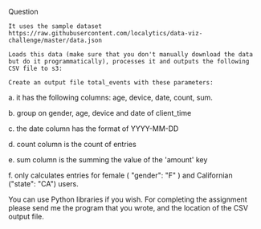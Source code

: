 
Question

    It uses the sample dataset https://raw.githubusercontent.com/localytics/data-viz-challenge/master/data.json

    Loads this data (make sure that you don't manually download the data but do it programmatically), processes it and outputs the following CSV file to s3:

    Create an output file total_events with these parameters:

a. it has the following columns: age, device, date, count, sum.

b. group on gender, age, device and date of client_time

c. the date column has the format of YYYY-MM-DD

d. count column is the count of entries

e. sum column is the summing the value of the 'amount' key

f. only calculates entries for female ( "gender": "F" ) and Californian ("state": "CA") users.

You can use Python libraries if you wish. For completing the assignment please send me the program that you wrote, and the location of the CSV output file.
